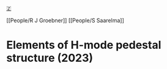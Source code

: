 [🇿](zotero://select/groups/5372906/items/FDS8YYZ7)

[[People/R J Groebner]] [[People/S Saarelma]] 
# Elements of H-mode pedestal structure (2023)

